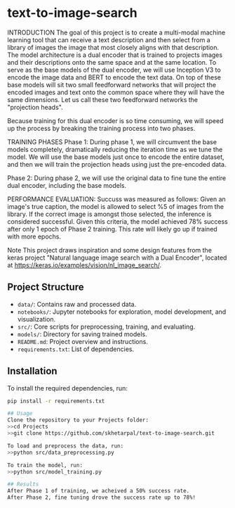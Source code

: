 # text-to-image-search

INTRODUCTION
The goal of this project is to create a multi-modal machine learning tool that can receive a text description and then select from a library of images the image that most closely aligns with that description. The model architecture is a dual encoder that is trained to projects images and their descriptions onto the same space and at the same location. To serve as the base models of the dual encoder, we will use Inception V3 to encode the image data and BERT to encode the text data. On top of these base models will sit two small feedforward networks that will project the encoded images and text onto the common space where they will have the same dimensions. Let us call these two feedforward networks the "projection heads".

Because training for this dual encoder is so time consuming, we will speed up the process by breaking the training process into two phases.

TRAINING PHASES
Phase 1:
During phase 1, we will circumvent the base models completely, dramatically reducing the iteration time as we tune the model. We will use the base models just once to encode the entire dataset, and then we will train the projection heads using just the pre-encoded data.

Phase 2:
During phase 2, we will use the original data to fine tune the entire dual encoder, including the base models.

PERFORMANCE EVALUATION:
Succuss was measured as follows:  Given an image's true caption, the model is allowed to select %5 of images from the library.  If the correct image is amongst those selected, the inference is considered successful. Given this criteria, the model achieved 78% success after only 1 epoch of Phase 2 training.  This rate will likely go up if trained with more epochs.

Note
This project draws inspiration and some design features from the keras project "Natural language image search with a Dual Encoder", located at https://keras.io/examples/vision/nl_image_search/.

## Project Structure
- `data/`: Contains raw and processed data.
- `notebooks/`: Jupyter notebooks for exploration, model development, and visualization.
- `src/`: Core scripts for preprocessing, training, and evaluating.
- `models/`: Directory for saving trained models.
- `README.md`: Project overview and instructions.
- `requirements.txt`: List of dependencies.

## Installation
To install the required dependencies, run:
```bash
pip install -r requirements.txt

## Usage
Clone the repository to your Projects folder:
>>cd Projects
>>git clone https://github.com/skhetarpal/text-to-image-search.git

To load and preprocess the data, run:
>>python src/data_preprocessing.py

To train the model, run:
>>python src/model_training.py

## Results
After Phase 1 of training, we acheived a 50% success rate.
After Phase 2, fine tuning drove the success rate up to 78%!

